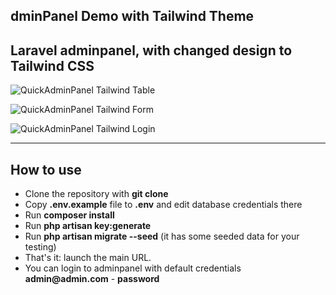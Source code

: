 ## dminPanel Demo with Tailwind Theme

## Laravel adminpanel, with changed design to Tailwind CSS

![QuickAdminPanel Tailwind Table](https://quickadminpanel.com/blog/wp-content/uploads/2020/09/Screen-Shot-2020-09-23-at-9.30.36-AM.png)

![QuickAdminPanel Tailwind Form](https://quickadminpanel.com/blog/wp-content/uploads/2020/09/Screen-Shot-2020-09-23-at-9.32.37-AM.png)

![QuickAdminPanel Tailwind Login](https://quickadminpanel.com/blog/wp-content/uploads/2020/09/Screen-Shot-2020-09-23-at-9.30.45-AM.png)

---

## How to use

-   Clone the repository with **git clone**
-   Copy **.env.example** file to **.env** and edit database credentials there
-   Run **composer install**
-   Run **php artisan key:generate**
-   Run **php artisan migrate --seed** (it has some seeded data for your testing)
-   That's it: launch the main URL.
-   You can login to adminpanel with default credentials __admin@admin.com__ - **password**
